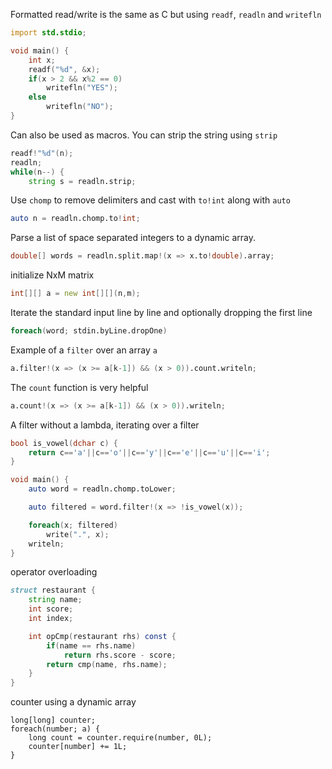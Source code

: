 Formatted read/write is the same as C but using `readf`, `readln` and `writefln`

```d
import std.stdio;

void main() {
    int x;
    readf("%d", &x);
    if(x > 2 && x%2 == 0)
        writefln("YES");
    else
        writefln("NO");
}
```
Can also be used as macros. You can strip the string using `strip`

```d
readf!"%d"(n);
readln;
while(n--) {
    string s = readln.strip;
```

Use `chomp` to remove delimiters and cast with `to!int` along with `auto`

```d
auto n = readln.chomp.to!int;
```

Parse a list of space separated integers to a dynamic array.

```d
double[] words = readln.split.map!(x => x.to!double).array;
```

initialize NxM matrix
```d
int[][] a = new int[][](n,m);
```

Iterate the standard input line by line and optionally dropping the first line

```d
foreach(word; stdin.byLine.dropOne)
```

Example of a `filter` over an array `a`

```d
a.filter!(x => (x >= a[k-1]) && (x > 0)).count.writeln;
```

The `count` function is very helpful
```d
a.count!(x => (x >= a[k-1]) && (x > 0)).writeln;
```

A filter without a lambda, iterating over a filter
```d
bool is_vowel(dchar c) {
    return c=='a'||c=='o'||c=='y'||c=='e'||c=='u'||c=='i';
}

void main() {
    auto word = readln.chomp.toLower;

    auto filtered = word.filter!(x => !is_vowel(x));

    foreach(x; filtered)
        write(".", x);
    writeln;
}
```

operator overloading
```d
struct restaurant {
    string name;
    int score;
    int index;

    int opCmp(restaurant rhs) const {
        if(name == rhs.name)
            return rhs.score - score;
        return cmp(name, rhs.name);
    }
}
```

counter using a dynamic array
```
long[long] counter;
foreach(number; a) {
    long count = counter.require(number, 0L);
    counter[number] += 1L;
}
```

